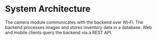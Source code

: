 # System Architecture

The camera module communicates with the backend over Wi‑Fi. The backend processes images and stores inventory data in a database. Web and mobile clients query the backend via a REST API.
